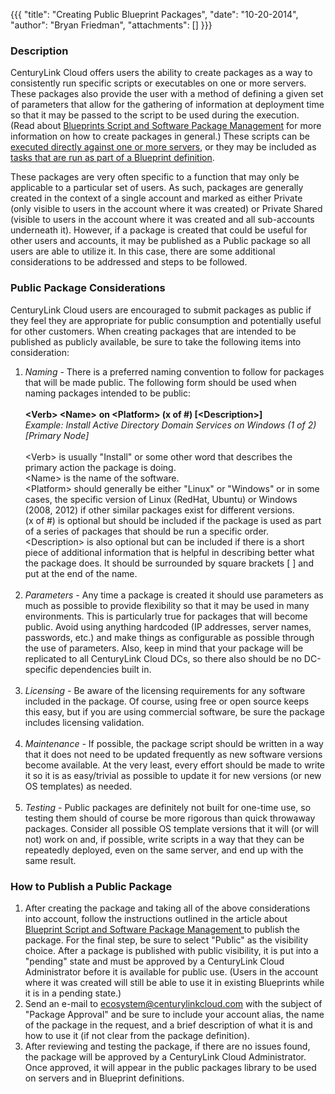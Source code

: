 {{{
  "title": "Creating Public Blueprint Packages",
  "date": "10-20-2014",
  "author": "Bryan Friedman",
  "attachments": []
}}}

<h3>Description</h3>
<p>CenturyLink Cloud offers users the ability to create&nbsp;packages as a way to consistently run specific scripts or executables on one or more servers. These packages also provide the user with a method of defining a given set of parameters that allow
  for the gathering of information at deployment time so that it may be passed to the script to be used during the execution. (Read about <a href="https://t3n.zendesk.com/entries/20348448-Blueprints-Script-and-Software-Package-Management" target="_blank">Blueprints Script and Software Package Management</a>  for more information on how to create packages in general.) These scripts can be <a href="https://t3n.zendesk.com/entries/56566574-Executing-Packages-on-Servers" target="_blank">executed directly against one or more servers</a>, or they may be included
  as <a href="https://t3n.zendesk.com/entries/21682201-How-to-execute-a-Blueprint" target="_blank">tasks that are run as part of a Blueprint definition</a>.</p>
<p>These packages are very often specific to a function that may only be applicable to a particular set of users. As such, packages are generally created in the context of a single account and marked as either Private (only visible to users in the account
  where it was created) or Private Shared (visible to users in the account where it was created and all sub-accounts underneath it).&nbsp;However, if a package is created that could be useful for other users and accounts, it may be published as a Public
  package so all users are able to utilize it. In this case, there are some additional considerations to be addressed and steps to be followed.</p>
<h3>Public Package Considerations</h3>
<p>CenturyLink Cloud users are encouraged to submit packages as public if they feel they are appropriate for public consumption and potentially useful for other customers. When creating packages that are intended to be published as publicly available, be
  sure to take the following items into consideration:</p>
<ol>
  <li><em>Naming</em>&nbsp;-<em>&nbsp;</em>There is a preferred naming convention to follow for packages that will be made public. The following form should be used when naming packages intended to be public:
    <br />
    <br /><strong>&lt;Verb&gt; &lt;Name&gt;</strong> <strong>on &lt;Platform&gt; (x of #) [&lt;Description&gt;]</strong>
    <br /><em>Example: Install Active Directory Domain Services on Windows (1 of 2) [Primary Node]</em>
    <br />
    <br />&lt;Verb&gt; is usually "Install" or some other word that describes the primary action the package is doing.
    <br />&lt;Name&gt; is the name of the software.
    <br />&lt;Platform&gt; should generally be either "Linux" or "Windows" or in some cases, the specific version of Linux (RedHat, Ubuntu) or Windows (2008, 2012) if other similar packages exist for different versions.
    <br />(x of #) is optional but should be included if the package is used as part of a series of packages that should be run a specific order.
    <br />&lt;Description&gt; is also optional but can be included if there is a short piece of additional information that is helpful in describing better what the package does. It should be surrounded by square brackets [ ] and put at the end of the name.<em><br /><br /></em>
  </li>
  <li><em>Parameters - </em>Any time a package is created it should use parameters as much as possible to provide flexibility so that it may be used in many environments. This is particularly true for packages that will become public. Avoid using anything
    hardcoded (IP addresses, server names, passwords, etc.) and make things as configurable as possible through the use of parameters. Also, keep in mind that your package will be replicated to all CenturyLink Cloud DCs, so there also should be no DC-specific
    dependencies built in.
    <br />
    <br />
  </li>
  <li><em>Licensing -&nbsp;</em>Be aware of the licensing requirements for any software included in the package. Of course, using free or open source keeps this easy, but if you are using commercial software, be sure the package includes licensing validation.
    <br
    />
    <br />
  </li>
  <li><em>Maintenance -</em>&nbsp;If possible, the package script should be written in a way that it does not need to be updated frequently as new software versions become available. At the very least, every effort should be made to write it so it is as easy/trivial
    as possible to update it for new versions (or new OS templates) as needed.
    <br />
    <br />
  </li>
  <li><em>Testing -</em>&nbsp;Public packages are definitely not built for one-time use, so testing them should of course be more rigorous than quick throwaway packages. Consider all possible OS template versions that it will (or will not) work on and, if
    possible, write scripts in a way that they can be repeatedly deployed, even on the same server, and end up with the same result.</li>
</ol>
<h3>How to Publish a Public Package</h3>
<ol>
  <li>After creating the package and taking all of the above considerations into account, follow the instructions outlined in the article about <a href="https://t3n.zendesk.com/entries/20348448-Blueprints-Script-and-Software-Package-Management#uploading"
    target="_blank">Blueprint Script and Software Package Management&nbsp;</a>to publish the package. For the final step, be sure to select "Public" as the visibility choice.&nbsp;After a package is published with public visibility, it is put into a "pending"
    state and must be approved by a CenturyLink Cloud Administrator before it is available for public use. (Users in the account where it was created will still be able to use it in existing Blueprints while it is in a pending state.)</li>
  <li>Send an e-mail to <a href="mailto:ecosystem@centurylinkcloud.com">ecosystem@centurylinkcloud.com</a>&nbsp;with the subject of "Package Approval" and be sure to include your account alias, the name of the package in the request, and a brief description
    of what it is and how to use it (if not clear from the package definition).</li>
  <li>After reviewing and testing the package, if there are no issues found, the package will be approved by a CenturyLink Cloud Administrator. Once approved, it will appear in the public packages library to be used on servers and in Blueprint definitions.</li>
</ol>